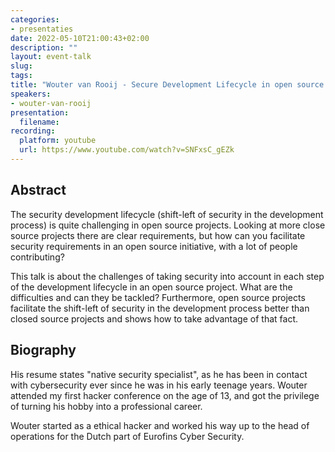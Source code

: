 ```yaml
---
categories:
- presentaties
date: 2022-05-10T21:00:43+02:00
description: ""
layout: event-talk
slug:
tags:
title: "Wouter van Rooij - Secure Development Lifecycle in open source projects"
speakers:
- wouter-van-rooij
presentation:
  filename: 
recording:
  platform: youtube
  url: https://www.youtube.com/watch?v=SNFxsC_gEZk
---
```


## Abstract

The security development lifecycle (shift-left of security in the development process) is quite challenging in open source projects. Looking at more close source projects there are clear requirements, but how can you facilitate security requirements in an open source initiative, with a lot of people contributing?

This talk is about the challenges of taking security into account in each step of the development lifecycle in an open source project. What are the difficulties and can they be tackled? Furthermore, open source projects facilitate the shift-left of security in the development process better than closed source projects and shows how to take advantage of that fact.

## Biography

His resume states "native security specialist", as he has been in contact with cybersecurity ever since he was in his early teenage years. Wouter attended my first hacker conference on the age of 13, and got the privilege of turning his hobby into a professional career.

Wouter started as a ethical hacker and worked his way up to the head of operations for the Dutch part of Eurofins Cyber Security.